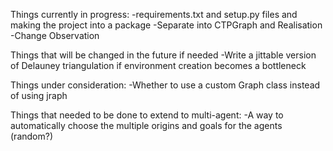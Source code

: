 Things currently in progress:
-requirements.txt and setup.py files and making the project into a package
-Separate into CTPGraph and Realisation
-Change Observation

Things that will be changed in the future if needed
-Write a jittable version of Delauney triangulation if environment creation becomes a bottleneck

Things under consideration:
-Whether to use a custom Graph class instead of using jraph

Things that needed to be done to extend to multi-agent:
-A way to automatically choose the multiple origins and goals for the agents (random?)


